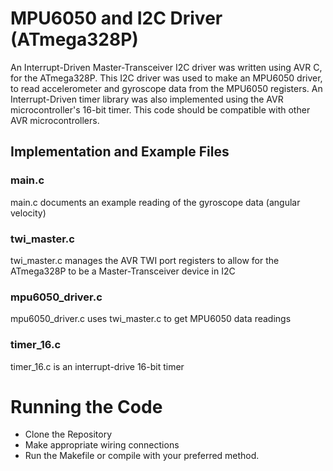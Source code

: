 # MPU6050 and I2C Driver (ATmega328P)
An Interrupt-Driven Master-Transceiver I2C driver was written using AVR C, for the ATmega328P. This I2C driver was used to make an MPU6050 driver, to read accelerometer and gyroscope data from the MPU6050 registers. An Interrupt-Driven timer library was also implemented using the AVR microcontroller's 16-bit timer. 
This code should be compatible with other AVR microcontrollers. 

## Implementation and Example Files
### main.c
main.c documents an example reading of the gyroscope data (angular velocity)


### twi_master.c 
twi_master.c manages the AVR TWI port registers to allow for the ATmega328P to be a Master-Transceiver device in I2C


### mpu6050_driver.c
mpu6050_driver.c uses twi_master.c to get MPU6050 data readings


### timer_16.c
timer_16.c is an interrupt-drive 16-bit timer


# Running the Code
- Clone the Repository
- Make appropriate wiring connections
- Run the Makefile or compile with your preferred method.

